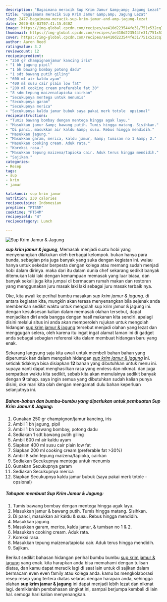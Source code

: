 ```yaml
---
description: "Bagaimana meracik Sup Krim Jamur &amp;amp; Jagung Lezat"
title: "Bagaimana meracik Sup Krim Jamur &amp;amp; Jagung Lezat"
slug: 2477-bagaimana-meracik-sup-krim-jamur-and-amp-jagung-lezat
date: 2020-08-03T07:41:15.040Z
image: https://img-global.cpcdn.com/recipes/ae410d223544fe31/751x532cq70/sup-krim-jamur-jagung-foto-resep-utama.jpg
thumbnail: https://img-global.cpcdn.com/recipes/ae410d223544fe31/751x532cq70/sup-krim-jamur-jagung-foto-resep-utama.jpg
cover: https://img-global.cpcdn.com/recipes/ae410d223544fe31/751x532cq70/sup-krim-jamur-jagung-foto-resep-utama.jpg
author: Aaron Reed
ratingvalue: 3.2
reviewcount: 12
recipeingredient:
- "250 gr champignonjamur kancing iris"
- "1 bh jagung pipil"
- "1 bh bawang bombay potong dadu"
- "1 sdt bawang putih giling"
- "600 ml air kaldu ayam"
- "400 ml susu cair plain low fat"
- "200 ml cooking cream preferable fat 30"
- "8 sdm tepung maizenatapioka cairkan"
- "Secukupnya mentega untuk menumis"
- "Secukupnya garam"
- "Secukupnya merica"
- "Secukupnya kaldu jamur bubuk saya pakai merk totole  opsional"
recipeinstructions:
- "Tumis bawang bombay dengan mentega hingga agak layu."
- "Masukkan jamur &amp; bawang putih. Tumis hingga matang. Sisihkan."
- "Di panci, masukkan air kaldu &amp; susu. Rebus hingga mendidih."
- "Masukkan jagung."
- "Masukkan garam, merica, kaldu jamur, &amp; tumisan no 1 &amp; 2."
- "Masukkan cooking cream. Aduk rata."
- "Koreksi rasa."
- "Masukkan tepung maizena/tapioka cair. Aduk terus hingga mendidih."
- "Sajikan."
categories:
- Resep
tags:
- sup
- krim
- jamur

katakunci: sup krim jamur 
nutrition: 230 calories
recipecuisine: Indonesian
preptime: "PT35M"
cooktime: "PT54M"
recipeyield: "4"
recipecategory: Lunch

---
```



![Sup Krim Jamur &amp; Jagung](https://img-global.cpcdn.com/recipes/ae410d223544fe31/751x532cq70/sup-krim-jamur-jagung-foto-resep-utama.jpg)

<b><i>sup krim jamur &amp; jagung</i></b>, Memasak menjadi suatu hobi yang menyenangkan dilakukan oleh berbagai kelompok. bukan hanya para bunda, sebagian pria juga banyak yang suka dengan kegiatan ini. walau hanya untuk sekedar berpesta dengan kolega atau memang sudah menjadi hobi dalam dirinya. maka dari itu dalam dunia chef sekarang sedikit banyak ditemukan laki laki dengan kemampuan memasak yang luar biasa, dan banyak sekali juga kita jumpai di bermacam rumah makan dan restoran yang menggunakan juru masak laki laki sebagai juru masak terbaik nya.



Oke, kita awali ke perihal bumbu masakan <i>sup krim jamur &amp; jagung</i>. di antara kegiatan kita, mungkin akan terasa menyenangkan bila sejenak anda memberikan sedikit waktu untuk mengolah sup krim jamur &amp; jagung ini. dengan kesuksesan kalian dalam memasak olahan tersebut, dapat menjadikan diri anda bangga dengan hasil makanan kita sendiri. apalagi disini melalui situs ini anda akan memperoleh rujukan untuk mengolah hidangan <u>sup krim jamur &amp; jagung</u> tersebut menjadi olahan yang lezat dan menggugah selera, oleh karena itu ingat ingat alamat laman ini di gadget anda sebagai sebagian referensi kita dalam membuat hidangan baru yang enak.


Sekarang langsung saja kita awali untuk membeli bahan bahan yang diperuntuk kan dalam mengolah hidangan <u><i>sup krim jamur &amp; jagung</i></u> ini. setidak tidaknya bisa disiapkan <b>12</b> bahan yang dibutuhkan untuk menu ini. supaya nanti dapat menghasilkan rasa yang endess dan nikmat. dan juga sempatkan waktu kita sedikit, sebab kita akan memulainya sedikit banyak dengan <b>9</b> tahap. saya ingin semua yang dibutuhkan sudah kalian punya disini, oke mari kita olah dengan mengamati dulu bahan keperluan selanjutnya ini.

<!--inarticleads1-->

##### Bahan-bahan dan bumbu-bumbu yang diperlukan untuk pembuatan Sup Krim Jamur &amp; Jagung:

1. Gunakan 250 gr champignon/jamur kancing, iris
1. Ambil 1 bh jagung, pipil
1. Ambil 1 bh bawang bombay, potong dadu
1. Sediakan 1 sdt bawang putih giling
1. Ambil 600 ml air kaldu ayam
1. Siapkan 400 ml susu cair plain low fat
1. Siapkan 200 ml cooking cream (preferable fat &gt;30%)
1. Ambil 8 sdm tepung maizena/tapioka, cairkan
1. Sediakan Secukupnya mentega untuk menumis
1. Gunakan Secukupnya garam
1. Sediakan Secukupnya merica
1. Siapkan Secukupnya kaldu jamur bubuk (saya pakai merk totole - opsional)




<!--inarticleads2-->

##### Tahapan membuat Sup Krim Jamur &amp; Jagung:

1. Tumis bawang bombay dengan mentega hingga agak layu.
1. Masukkan jamur &amp; bawang putih. Tumis hingga matang. Sisihkan.
1. Di panci, masukkan air kaldu &amp; susu. Rebus hingga mendidih.
1. Masukkan jagung.
1. Masukkan garam, merica, kaldu jamur, &amp; tumisan no 1 &amp; 2.
1. Masukkan cooking cream. Aduk rata.
1. Koreksi rasa.
1. Masukkan tepung maizena/tapioka cair. Aduk terus hingga mendidih.
1. Sajikan.




Berikut sedikit bahasan hidangan perihal bumbu bumbu <u>sup krim jamur &amp; jagung</u> yang enak. kita harapkan anda bisa memahami dengan tulisan diatas, dan kamu dapat meracik lagi di saat lain untuk di sajikan dalam bermacam even even family atau kolega anda. kamu bs mengkolaborasi resep resep yang tertera diatas selaras dengan harapan anda, sehingga olahan <b>sup krim jamur &amp; jagung</b> ini dapat menjadi lebih lezat dan nikmat lagi. demikianlah pembahasan singkat ini, sampai berjumpa kembali di lain hal. semoga hari kalian menyenangkan.
